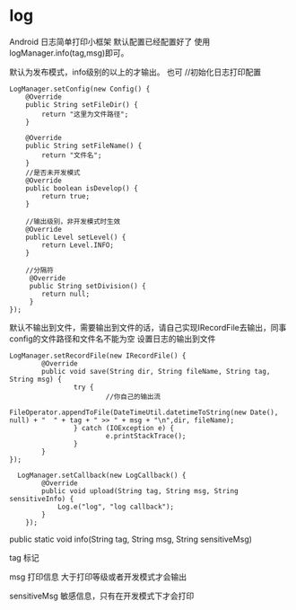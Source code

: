 # log
Android 日志简单打印小框架 默认配置已经配置好了 使用logManager.info(tag,msg)即可。

默认为发布模式，info级别的以上的才输出。 也可 //初始化日志打印配置

    LogManager.setConfig(new Config() {
        @Override
        public String setFileDir() {
            return "这里为文件路径";
        }

        @Override
        public String setFileName() {
            return "文件名";
        }
        //是否未开发模式
        @Override
        public boolean isDevelop() {
            return true;
        }

        //输出级别，非开发模式时生效
        @Override
        public Level setLevel() {
            return Level.INFO;
        }
        
        //分隔符
         @Override
         public String setDivision() {
            return null;
         }
    });
默认不输出到文件，需要输出到文件的话，请自己实现IRecordFile去输出，同事config的文件路径和文件名不能为空 设置日志的输出到文件

    LogManager.setRecordFile(new IRecordFile() {
            @Override
            public void save(String dir, String fileName, String tag, String msg) {
                    try {
                            //你自己的输出流
                            FileOperator.appendToFile(DateTimeUtil.datetimeToString(new Date(), null) + "  " + tag + " >> " + msg + "\n",dir, fileName);
                    } catch (IOException e) {
                            e.printStackTrace();
                    }
            }
    });
    
      LogManager.setCallback(new LogCallback() {
            @Override
            public void upload(String tag, String msg, String sensitiveInfo) {
                Log.e("log", "log callback");
            }
        });
        
 public static void info(String tag, String msg, String sensitiveMsg)

 tag 标记

 msg 打印信息 大于打印等级或者开发模式才会输出

 sensitiveMsg 敏感信息，只有在开发模式下才会打印
